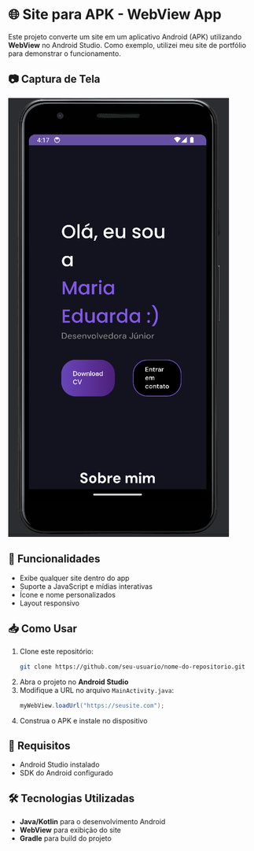 # 🌐 Site para APK - WebView App

Este projeto converte um site em um aplicativo Android (APK) utilizando **WebView** no Android Studio. Como exemplo, utilizei meu site de portfólio para demonstrar o funcionamento.

## 📷 Captura de Tela

![Screenshot](https://github.com/EduardaSr19/ApkSite/blob/master/app/src/main/res/drawable/tela-portifolio.png)  

## 🚀 Funcionalidades
- Exibe qualquer site dentro do app
- Suporte a JavaScript e mídias interativas
- Ícone e nome personalizados
- Layout responsivo

## 📥 Como Usar
1. Clone este repositório:
   ```bash
   git clone https://github.com/seu-usuario/nome-do-repositorio.git
   ```
2. Abra o projeto no **Android Studio**
3. Modifique a URL no arquivo `MainActivity.java`:
   ```java
   myWebView.loadUrl("https://seusite.com");
   ```
4. Construa o APK e instale no dispositivo

## 📌 Requisitos
- Android Studio instalado
- SDK do Android configurado

## 🛠 Tecnologias Utilizadas
- **Java/Kotlin** para o desenvolvimento Android
- **WebView** para exibição do site
- **Gradle** para build do projeto
